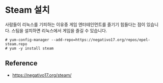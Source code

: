 # Steam 설치
사람들이 리눅스를 기피하는 이유중 게임 엔터테인먼트를 즐기기 힘들다는 점이 있습니다.
스팀을 설치하면 리눅스에서 게임을 즐길 수 있습니다.



```
# yum-config-manager --add-repo=https://negativo17.org/repos/epel-steam.repo
# yum -y install steam
```

## Reference
- https://negativo17.org/steam/